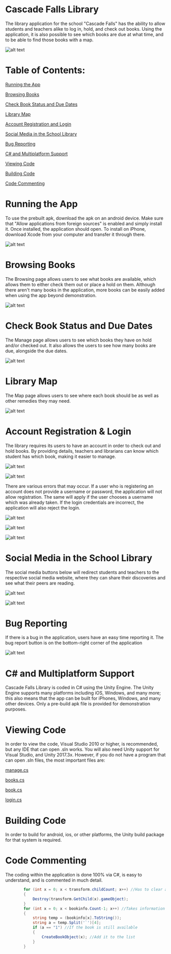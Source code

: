# Cascade Falls Library
The library application for the school "Cascade Falls" has the ability to allow students and teachers alike to log in, hold, and check out books. Using the application, it is also possible to see which books are due at what time, and to be able to find those books with a map.

![alt text](https://media.discordapp.net/attachments/380444132989992963/408112121998737408/images.png?width=234&height=468)

# Table of Contents:

[Running the App](https://github.com/3honi/CascadeFallsLibrary#running-the-app)

[Browsing Books](https://github.com/3honi/CascadeFallsLibrary#browsing-books)

[Check Book Status and Due Dates](https://github.com/3honi/CascadeFallsLibrary#check-book-status-and-due-dates)

[Library Map](https://github.com/3honi/CascadeFallsLibrary#library-map)

[Account Registration and Login](https://github.com/3honi/CascadeFallsLibrary#account-registration--login)

[Social Media in the School Library](https://github.com/3honi/CascadeFallsLibrary#social-media-in-the-school-library)

[Bug Reporting](https://github.com/3honi/CascadeFallsLibrary#bug-reporting)

[C# and Multiplatform Support](https://github.com/3honi/CascadeFallsLibrary#c-and-multiplatform-support)

[Viewing Code](https://github.com/3honi/CascadeFallsLibrary#viewing-code)

[Building Code](https://github.com/3honi/CascadeFallsLibrary#building-code)

[Code Commenting](https://github.com/3honi/CascadeFallsLibrary#code-commenting)


# Running the App
To use the prebuilt apk, download the apk on an android device. Make sure that "Allow applications from foreign sources" is enabled and simply install it. Once installed, the application should open. To install on iPhone, download Xcode from your computer and transfer it through there.

![alt text](https://media.discordapp.net/attachments/380444132989992963/408091124389904394/Screenshot_20180130-214602.png?width=234&height=468)

# Browsing Books
The Browsing page allows users to see what books are available, which allows them to either check them out or place a hold on them. Although there aren't many books in the application, more books can be easily added when using the app beyond demonstration.

![alt text](https://media.discordapp.net/attachments/380444132989992963/408091123060572160/Screenshot_20180130-214646.png?width=234&height=468)

# Check Book Status and Due Dates
The Manage page allows users to see which books they have on hold and/or checked out. It also allows the users to see how many books are due, alongside the due dates.

![alt text](https://media.discordapp.net/attachments/380444132989992963/408095379935199234/Screenshot_20180130-220515.png?width=234&height=468)

# Library Map
The Map page allows users to see where each book should be as well as other remedies they may need.

![alt text](https://media.discordapp.net/attachments/380444132989992963/408091122447941633/Screenshot_20180130-214657.png?width=234&height=468)

# Account Registration & Login
The library requires its users to have an account in order to check out and hold books. By providing details, teachers and librarians can know which student has which book, making it easier to manage.

![alt text](https://media.discordapp.net/attachments/380444132989992963/408091124389904394/Screenshot_20180130-214602.png?width=234&height=468)

![alt text](https://media.discordapp.net/attachments/380444132989992963/408093925748899840/Screenshot_20180130-215916.png?width=234&height=468)

There are various errors that may occur. If a user who is registering an account does not provide a username or password, the application will not allow registration. The same will apply if the user chooses a username which was already taken. If the login credentials are incorrect, the application will also reject the login.

![alt text](https://media.discordapp.net/attachments/380444132989992963/408093925182799873/Screenshot_20180130-215918.png?width=234&height=468)

![alt text](https://media.discordapp.net/attachments/380444132989992963/408093925178605568/Screenshot_20180130-215929.png?width=234&height=468)

![alt text](https://media.discordapp.net/attachments/380444132989992963/408091122447941632/Screenshot_20180130-214623.png?width=234&height=468)

# Social Media in the School Library
The social media buttons below will redirect students and teachers to the respective social media website, where they can share their discoveries and see what their peers are reading.

![alt text](https://media.discordapp.net/attachments/380444132989992963/408097053676273667/twitter.png?width=234&height=468)

![alt text](https://media.discordapp.net/attachments/380444132989992963/408097081769590808/goodreads.png?width=234&height=468)

# Bug Reporting
If there is a bug in the application, users have an easy time reporting it. The bug report button is on the bottom-right corner of the application

![alt text](https://media.discordapp.net/attachments/380444132989992963/408099240368275466/adasd.png?width=234&height=468)

# C# and Multiplatform Support
Cascade Falls Library is coded in C# using the Unity Engine. The Unity Engine supports many platforms including  iOS, Windows, and many more; this also means that the app can be built for iPhones, Windows, and many other devices. Only a pre-build apk file is provided for demonstration purposes.

# Viewing Code
In order to view the code, Visual Studio 2010 or higher, is recommended, but any IDE that can open .sln works. You will also need Unity support for Visual Studio, and Unity 2017.3x. However, if you do not have a program that can open .sln files, the most important files are:

[manage.cs](https://github.com/3honi/CascadeFallsLibrary/blob/master/FBLA%20Project/FBLA%20Project/Assets/Books/manage.cs)

[books.cs](https://github.com/3honi/CascadeFallsLibrary/blob/master/FBLA%20Project/FBLA%20Project/Assets/Books/books.cs)

[book.cs](https://github.com/3honi/CascadeFallsLibrary/blob/master/FBLA%20Project/FBLA%20Project/Assets/Books/book.cs)

[login.cs](https://github.com/3honi/CascadeFallsLibrary/blob/master/FBLA%20Project/FBLA%20Project/Assets/Login/login.cs)

# Building Code
In order to build for android, ios, or other platforms, the Unity build package for that system is required.

# Code Commenting
The coding within the application is done 100% via C#, is easy to understand, and is commented in much detail.

```c#
        for (int x = 0; x < transform.childCount; x++) //Has to clear all of the books first before placing a new list
        {
            Destroy(transform.GetChild(x).gameObject);
        }
        for (int x = 0; x < bookinfo.Count-1; x++) //Takes information from the php file
        {
            string temp = (bookinfo[x].ToString());
            string a = temp.Split('`')[4];
            if (a == "1") //If the book is still available
            {
                CreateBookObject(x); //Add it to the list
            }
        }
```
